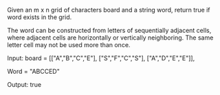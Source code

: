 Given an m x n grid of characters board and a string word, return true if word exists in the grid.

The word can be constructed from letters of sequentially adjacent cells,
where adjacent cells are horizontally or vertically neighboring. The same letter cell may not be used more than once.

Input: board =
[["A","B","C","E"],
["S","F","C","S"],
["A","D","E","E"]],

Word = "ABCCED"

Output: true